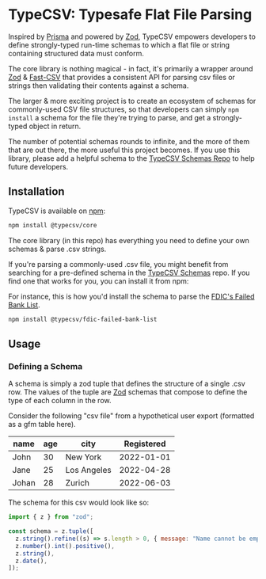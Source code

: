 # TypeCSV: Typesafe Flat File Parsing

Inspired by [Prisma](https://prisma.id) and powered by [Zod](https://zod.dev/), TypeCSV empowers developers to define strongly-typed run-time schemas to which a flat file or string containing structured data must conform.

The core library is nothing magical - in fact, it's primarily a wrapper around [Zod](https://zod.dev/) & [Fast-CSV](https://github.com/C2FO/fast-csv/) that provides a consistent API for parsing csv files or strings then validating their contents against a schema.

The larger & more exciting project is to create an ecosystem of schemas for commonly-used CSV file structures, so that developers can simply `npm install` a schema for the file they're trying to parse, and get a strongly-typed object in return.

The number of potential schemas rounds to infinite, and the more of them that are out there, the more useful this project becomes. If you use this library, please add a helpful schema to the [TypeCSV Schemas Repo](https://github.com/typecsv/schemas) to help future developers.

## Installation

TypeCSV is available on [npm](https://www.npmjs.com/package/@typecsv/core):

```bash
npm install @typecsv/core
```

The core library (in this repo) has everything you need to define your own schemas & parse .csv strings.

If you're parsing a commonly-used .csv file, you might benefit from searching for a pre-defined schema in the [TypeCSV Schemas](https://github.com/typecsv/schemas) repo. If you find one that works for you, you can install it from npm:

For instance, this is how you'd install the schema to parse the [FDIC's Failed Bank List](https://catalog.data.gov/dataset/fdic-failed-bank-list).

```bash
npm install @typecsv/fdic-failed-bank-list
```

## Usage

### Defining a Schema

A schema is simply a zod tuple that defines the structure of a single .csv row. The values of the tuple are [Zod](https://zod.dev/) schemas that compose to define the type of each column in the row.

Consider the following "csv file" from a hypothetical user export (formatted as a gfm table here).

| name  | age | city        | Registered |
| ----- | --- | ----------- | ---------- |
| John  | 30  | New York    | 2022-01-01 |
| Jane  | 25  | Los Angeles | 2022-04-28 |
| Johan | 28  | Zurich      | 2022-06-03 |

The schema for this csv would look like so:

```js
import { z } from "zod";

const schema = z.tuple([
  z.string().refine((s) => s.length > 0, { message: "Name cannot be empty" }),
  z.number().int().positive(),
  z.string(),
  z.date(),
]);
```
